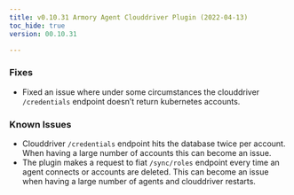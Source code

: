 ```yaml
---
title: v0.10.31 Armory Agent Clouddriver Plugin (2022-04-13)
toc_hide: true
version: 00.10.31

---
```


### Fixes

* Fixed an issue where under some circumstances the clouddriver `/credentials` endpoint doesn’t return kubernetes accounts.

### Known Issues

* Clouddriver `/credentials` endpoint hits the database twice per account. When having a large number of accounts this can become an issue.
* The plugin makes a request to fiat `/sync/roles` endpoint every time an agent connects or accounts are deleted. This can become an issue when having a large number of agents and clouddriver restarts.
